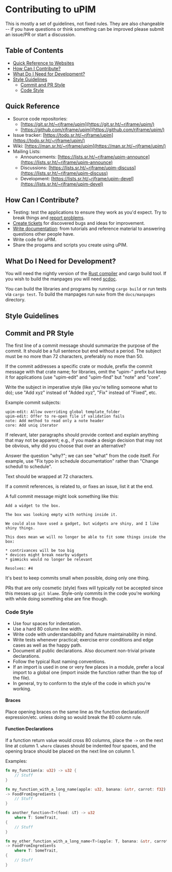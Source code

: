 # Contributing to uPIM

This is mostly a set of guidelines, not fixed rules. They are also changeable --
if you have questions or think something can be improved please submit an
issue/PR or start a discussion.


## Table of Contents

* [Quick Reference to Websites](#quick-reference)
* [How Can I Contribute?](#how-can-i-contribute)
* [What Do I Need for Development?](#what-do-i-need-for-development)
* [Style Guidelines](#style-guidelines)
    * [Commit and PR Style](#commit-and-pr-style)
    * [Code Style](#code-style)


## Quick Reference

* Source code repositories:
    * [https://git.sr.ht/~rjframe/upim](https://git.sr.ht/~rjframe/upim/)
    * [https://github.com/rjframe/upim](https://github.com/rjframe/upim/)
* Issue tracker:
  [https://todo.sr.ht/~rjframe/upim](https://todo.sr.ht/~rjframe/upim/)
* Wiki: [https://man.sr.ht/~rjframe/upim](https://man.sr.ht/~rjframe/upim/)
* Mailing Lists:
    * Announcements:
[https://lists.sr.ht/~rjframe/upim-announce](https://lists.sr.ht/~rjframe/upim-announce)
    * Discussions:
[https://lists.sr.ht/~rjframe/upim-discuss](https://lists.sr.ht/~rjframe/upim-discuss)
    * Development:
[https://lists.sr.ht/~rjframe/upim-devel](https://lists.sr.ht/~rjframe/upim-devel)


## How Can I Contribute?

* Testing: test the applications to ensure they work as you'd expect. Try to
  break things and [report problems](https://todo.sr.ht/~rjframe/upim/).
* [Create tickets](https://todo.sr.ht/~rjframe/upim) for discovered bugs and
  ideas for improvement.
* [Write documentation](https://man.sr.ht/~rjframe/upim/): from tutorials and
  reference material to answering questions other people have.
* Write code for uPIM.
* Share the progams and scripts you create using uPIM.


## What Do I Need for Development?

You will need the nightly version of the
[Rust compiler](https://www.rust-lang.org/tools/install) and cargo build tool.
If you wish to build the manpages you will need
[scdoc](https://sr.ht/~sircmpwn/scdoc/).

You can build the libraries and programs by running `cargo build` or run tests
via `cargo test`. To build the manpages run `make` from the `docs/manpages`
directory.


## Style Guidelines

## Commit and PR Style

The first line of a commit message should summarize the purpose of the commit.
It should be a full sentence but end without a period. The subject must be no
more than 72 characters, preferably no more than 50.

If the commit addresses a specific crate or module, prefix the commit message
with that crate name; for libraries, omit the "upim-" prefix but keep it for
applications (use "upim-edit" and "upim-find" but "note" and "core".

Write the subject in imperative style (like you're telling someone what to do);
use "Add xyz" instead of "Added xyz", "Fix" instead of "Fixed", etc.

Example commit subjects:

```
upim-edit: Allow overriding global template_folder
upim-edit: Offer to re-open file if validation fails
note: Add method to read only a note header
core: Add uniq iterator
```

If relevant, later paragraphs should provide context and explain anything that
may not be apparent; e.g., if you made a design decision that may not be
obvious, why did you choose that over an alternative?

Answer the question "why?"; we can see "what" from the code itself. For example,
use "Fix typo in schedule documentation" rather than "Change schedull to
schedule".

Text should be wrapped at 72 characters.

If a commit references, is related to, or fixes an issue, list it at the end.

A full commit message might look something like this:

```
Add a widget to the box.

The box was looking empty with nothing inside it.

We could also have used a gadget, but widgets are shiny, and I like
shiny things.

This does mean we will no longer be able to fit some things inside the
box:

* contrivances will be too big
* devices might break nearby widgets
* gimmicks would no longer be relevant

Resolves: #4
```

It's best to keep commits small when possible, doing only one thing.

PRs that are only cosmetic (style) fixes will typically not be accepted since
this messes up `git blame`. Style-only commits in the code you're working with
while doing something else are fine though.


### Code Style

* Use four spaces for indentation.
* Use a hard 80 column line width.
* Write code with understandability and future maintainability in mind.
* Write tests whenever practical; exercise error conditions and edge cases as
  well as the happy path.
* Document all public declarations. Also document non-trivial private
  declarations.
* Follow the typical Rust naming conventions.
* If an import is used in one or very few places in a module, prefer a local
  import to a global one (import inside the function rather than the top of the
  file).
* In general, try to conform to the style of the code in which you're working.


#### Braces

Place opening braces on the same line as the function declaration/if
expression/etc. unless doing so would break the 80 column rule.


#### Function Declarations

If a function return value would cross 80 columns, place the `->` on the next
line at column 1. `where` clauses should be indented four spaces, and the
opening brace should be placed on the next line on column 1.

Examples:

```rust
fn my_function(a: u32) -> u32 {
    // Stuff
}

fn my_function_with_a_long_name(apple: u32, banana: &str, carrot: f32)
-> FoodFromIngredients {
    // Stuff
}

fn another_function<T>(food: &T) -> u32
    where T: SomeTrait,
{
    // Stuff
}

fn my_other_function_with_a_long_name<T>(apple: T, banana: &str, carrot: f32)
-> FoodFromIngredients
    where T: SomeTrait,
{
    // Stuff
}
```
